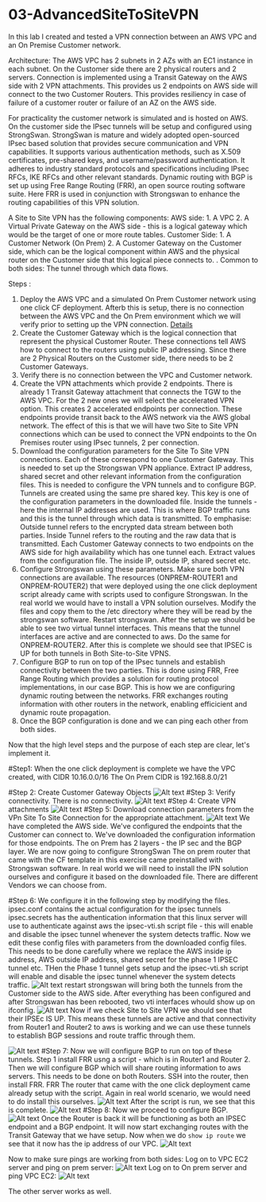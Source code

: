 # 03-AdvancedSiteToSiteVPN
In this lab I created and tested a VPN connection between an AWS VPC and an On Premise Customer network. <p> 
Architecture: The AWS VPC has 2 subnets in 2 AZs with an EC1 instance in each subnet. 
On the Customer side there are 2 physical routers and 2 servers.
Connection is implemented using a Transit Gateway on the AWS side with 2 VPN attachments. 
This provides us 2 endpoints on AWS side will connect to the two Customer Routers. 
This provides resiliency in case of failure of a customer router or failure of an AZ on the AWS side.

For practicality the customer network is simulated and is hosted on AWS. On the customer side the IPsec tunnels will be setup and configured using StrongSwan. StrongSwan is mature and widely adopted open-sourced IPsec based solution that provides secure communication and VPN capabilities. It supports various authentication methods, such as X.509 certificates, pre-shared keys, and username/password authentication. It adheres to industry standard protocols and specifications including IPsec RFCs, IKE RFCs and other relevant standards. 
Dynamic routing with BGP is set up using Free Range Routing (FRR), an open source routing software suite. Here FRR is used in conjunction with Strongswan to enhance the routing capabilities of this VPN solution. 

A Site to Site VPN has the following components:
AWS side: 1. A VPC
          2. A Virtual Private Gateway on the AWS side - this is a logical gateway which would be the target of one or more route tables.
Customer Side: 
          1. A Customer Network (On Prem)
          2. A Customer Gateway on the Customer side, which can be the logical component within AWS and the physical router on the Customer side that this logical piece connects to. . 
Common to both sides: The tunnel through which data flows. 

Steps : 
1. Deploy the AWS VPC and a simulated On Prem Customer network using one click CF deployment. Afterb this is setup, there is no connection between the AWS VPC and the On Prem environment which we will verify prior to setting up the VPN connection. [Details](#Step1)
2. Create the Customer Gateway which is the logical connection that represent the physical Customer Router. These connections tell AWS how to connect to the routers using public IP addressing. Since there are 2 Physical Routers on the Customer side, there needs to be 2 Customer Gateways. 
3. Verify there is no connection between the VPC and Customer network.
4. Create the VPN attachments which provide 2 endpoints. There is already 1 Transit Gateway attachment that connects the TGW to the AWS VPC. For the 2 new ones we will select the accelerated VPN  option. This creates 2 accelerated endpoints per connection. These endpoints provide transit back to the AWS network via the AWS global network. The effect of this is that we will have two Site to Site VPN connections which can be used to connect the VPN endpoints to the On Premises router using IPsec tunnels, 2 per connection.
5. Download the configuration parameters for the Site To Site VPN connections. Each of these correspond to one Customer Gateway. This is needed to set up the Strongswan VPN appliance. Extract IP address, shared secret and other relevant information from the configuration files. This is needed to configure the VPN tunnels and to configure BGP. Tunnels are created using the same pre shared key. This key is one of the configuration parameters in the downloaded file. Inside the tunnels - here the internal IP addresses are used. This is where BGP traffic runs and this is the tunnel through which data is transmitted.
To emphasise: Outside tunnel refers to the encrypted data stream between both parties. Inside Tunnel refers to the routing and the raw data that is transmitted. 
Each Customer Gateway connects to two endpoints on the AWS side for high availability which has one tunnel each. Extract values from the configuration file. The inside IP, outside IP, shared secret etc.
6. Configure Strongswan using these parameters. Make sure both VPN connections are available.
The resources (ONPREM-ROUTER1 and ONPREM-ROUTER2) that were deployed using the one click deployment script already came with scripts used to configure Strongswan. In the real world we would have to install a VPN solution ourselves.
Modify the files and copy them to the /etc directory where they will be read by the strongswan software. Restart strongswan.
After the setup we should be able to see two virtual tunnel interfaces. This means that the tunnel interfaces are active and are connected to aws. Do the same for ONPREM-ROUTER2. After this is complete we should see that IPSEC is UP for both tunnels in Both Site-to-Site VPNS.
7. Configure BGP to run on top of the IPsec tunnels and establish connectivity between the two parties. This is done using FRR, Free Range Routing which provides a solution for routing protocol implementations, in our case BGP. This is how we are configuring dynamic routing between the networks. FRR exchanges routing information with other routers in the network, enabling efficicient and dynamic route propagation. 
8. Once the BGP configuration is done and we can ping each other from both sides. 

Now that the high level steps and the purpose of each step are clear, let's implement it.

#Step1: 
When the one click deployment is complete we have the VPC created, with CIDR 10.16.0.0/16
The On Prem CIDR is 192.168.8.0/21	

#Step 2:
Create Customer Gateway Objects 
![Alt text](../03-AdvancedSiteToSiteVPN/images/CustomerGatewayAdded.png) 
#Step 3:
Verify connectivity. There is no connectivity. 
![Alt text](../03-AdvancedSiteToSiteVPN/images/PingBeforeConnect.png) 
#Step 4:
Create VPN attachments 
![Alt text](../03-AdvancedSiteToSiteVPN/images/TransitGatewayAttachment.png) 
#Step 5: 
Download connection parameters from the VPn Site To Site Connection for the appropriate attachment. 
![Alt text](../03-AdvancedSiteToSiteVPN/images/DownloadConfiguration.png) 
We have completed the AWS side. We've configured the endpoints that the Customer can connect to. We've downloaded the configuration information for those endpoints. 
The on Prem has 2 layers  - the IP sec and the BGP layer.
We are now going to configure StrongSwan
The on prem router that came with the CF template in this exercise came preinstalled with Strongswan software. 
In real world we will need to install the IPN solution ourselves and configure it based on the downloaded file. There are different Vendors we can choose from. 

#Step 6: We configure it in the following step by modifying the files. 
ipsec.conf contains the actual configuration for the ipsec tunnels
ipsec.secrets has the authentication information that this linux server will use to authenticate against aws
the ipsec-vti.sh script file - this will enable and disable the ipsec tunnel whenever the system detects traffic.
Now we edit these config files with parameters from the downloaded config files. This needs to be done carefully where we replace the AWS inside ip address, AWS outside IP address, shared secret for the phase 1 IPSEC tunnel etc.
THen the Phase 1 tunnel gets setup and the ipsec-vti.sh script will enable and disable the ipsec tunnel whenever the system detects traffic.
![Alt text](../03-AdvancedSiteToSiteVPN/images/restartStrongSwan.png) 
restart strongswan will bring both the tunnels from the Customer side to the AWS side.
After everything has been configured and after Strongswan has been rebooted, two vti interfaces whould show up on ifconfig.
![Alt text](../03-AdvancedSiteToSiteVPN/images/StrongSwanConfigComplete.png) 
Now if we check Site to Site VPN we should see that their IPSEc IS UP. This means these tunnels are active and that connectivity from Router1 and Router2 to aws is working and we can use these tunnels to establish BGP sessions and route traffic through them. 

![Alt text](../03-AdvancedSiteToSiteVPN/images/ipSecIsUp.png) 
#Step 7: Now we will configure BGP to run on top of these tunnels. 
Step 1  install FRR usng a script - which is in Router1 and Router 2. Then we will configure BGP which will share routing information to aws servers. This needs to be done on both Routers. SSH into the router, then install FRR.
FRR 
The router that came with the one click deployment came already setup with the script. 
Again in real world scenario, we would need to do install this ourselves. 
![Alt text](../03-AdvancedSiteToSiteVPN/images/installffrouting.png) 
After the script is run, we see that this is complete. 
![Alt text](../03-AdvancedSiteToSiteVPN/images/installFrrComplete.png) 
#Step 8: 
Now we proceed to configure BGP. 
![Alt text](../03-AdvancedSiteToSiteVPN/images/configureBGP.png) 
Once the Router is back it will be functioning as both an IPSEC endpoint and a BGP endpoint. 
It will now start exchanging routes with the Transit Gateway that we have setup. 
Now when we do ```show ip route``` we see that it now has the ip address of our VPC. 
![Alt text](../03-AdvancedSiteToSiteVPN/images/bgpConfigComplete.png) 

Now to make sure pings are working from both sides: Log on to VPC EC2 server and ping on prem server: 
![Alt text](../03-AdvancedSiteToSiteVPN/images/pingVPCFromOnPrem.png) 
Log on to On prem server and ping VPC EC2:
![Alt text](../03-AdvancedSiteToSiteVPN/images/pingOnPremFromVPC.png) 

The other server works as well. 
















